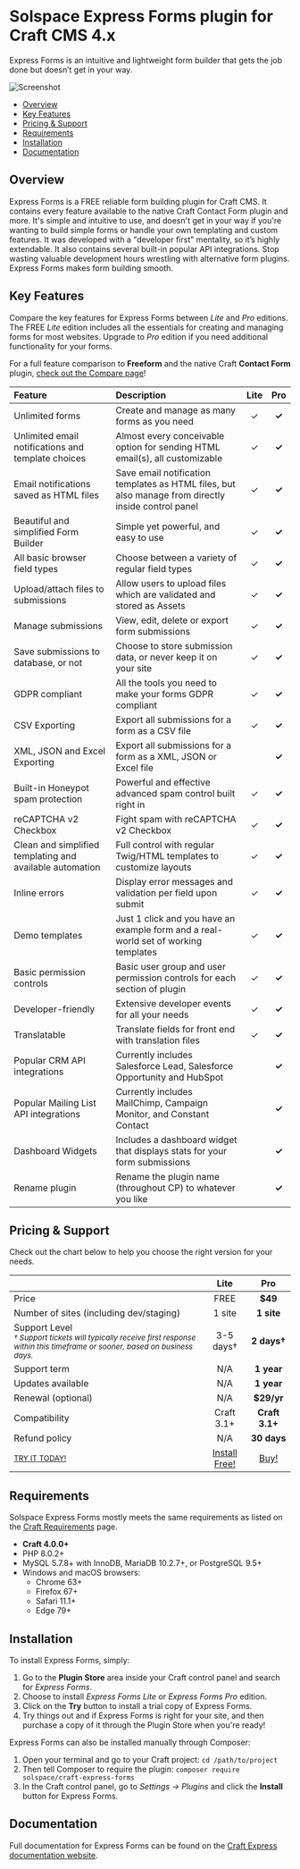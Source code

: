 # Solspace Express Forms plugin for Craft CMS 4.x

Express Forms is an intuitive and lightweight form builder that gets the job done but doesn’t get in your way.

![Screenshot](packages/plugin/src/icon.svg)

- [Overview](#overview)
- [Key Features](#key-features)
- [Pricing & Support](#pricing--support)
- [Requirements](#requirements)
- [Installation](#installation)
- [Documentation](#documentation)

## Overview

Express Forms is a FREE reliable form building plugin for Craft CMS. It contains every feature available to the native Craft Contact Form plugin and more. It's simple and intuitive to use, and doesn't get in your way if you're wanting to build simple forms or handle your own templating and custom features. It was developed with a "developer first" mentality, so it’s highly extendable. It also contains several built-in popular API integrations. Stop wasting valuable development hours wrestling with alternative form plugins. Express Forms makes form building smooth.

## Key Features

Compare the key features for Express Forms between _Lite_ and _Pro_ editions. The FREE _Lite_ edition includes all the essentials for creating and managing forms for most websites. Upgrade to _Pro_ edition if you need additional functionality for your forms.

For a full feature comparison to **Freeform** and the native Craft **Contact Form** plugin, [check out the Compare page](https://docs.solspace.com/craft/express-forms/v2/compare.html)!

| Feature                                                  | Description                                                                                         | **Lite** | **Pro** |
| :------------------------------------------------------- | :-------------------------------------------------------------------------------------------------- | :------: | :-----: |
| Unlimited forms                                          | Create and manage as many forms as you need                                                         |    ✓     |  **✓**  |
| Unlimited email notifications and template choices       | Almost every conceivable option for sending HTML email(s), all customizable                         |    ✓     |  **✓**  |
| Email notifications saved as HTML files                  | Save email notification templates as HTML files, but also manage from directly inside control panel |    ✓     |  **✓**  |
| Beautiful and simplified Form Builder                    | Simple yet powerful, and easy to use                                                                |    ✓     |  **✓**  |
| All basic browser field types                            | Choose between a variety of regular field types                                                     |    ✓     |  **✓**  |
| Upload/attach files to submissions                       | Allow users to upload files which are validated and stored as Assets                                |    ✓     |  **✓**  |
| Manage submissions                                       | View, edit, delete or export form submissions                                                       |    ✓     |  **✓**  |
| Save submissions to database, or not                     | Choose to store submission data, or never keep it on your site                                      |    ✓     |  **✓**  |
| GDPR compliant                                           | All the tools you need to make your forms GDPR compliant                                            |    ✓     |  **✓**  |
| CSV Exporting                                            | Export all submissions for a form as a CSV file                                                     |    ✓     |  **✓**  |
| XML, JSON and Excel Exporting                            | Export all submissions for a form as a XML, JSON or Excel file                                      |          |  **✓**  |
| Built-in Honeypot spam protection                        | Powerful and effective advanced spam control built right in                                         |    ✓     |  **✓**  |
| reCAPTCHA v2 Checkbox                                    | Fight spam with reCAPTCHA v2 Checkbox                                                               |    ✓     |  **✓**  |
| Clean and simplified templating and available automation | Full control with regular Twig/HTML templates to customize layouts                                  |    ✓     |  **✓**  |
| Inline errors                                            | Display error messages and validation per field upon submit                                         |    ✓     |  **✓**  |
| Demo templates                                           | Just 1 click and you have an example form and a real-world set of working templates                 |    ✓     |  **✓**  |
| Basic permission controls                                | Basic user group and user permission controls for each section of plugin                            |    ✓     |  **✓**  |
| Developer-friendly                                       | Extensive developer events for all your needs                                                       |    ✓     |  **✓**  |
| Translatable                                             | Translate fields for front end with translation files                                               |    ✓     |  **✓**  |
| Popular CRM API integrations                             | Currently includes Salesforce Lead, Salesforce Opportunity and HubSpot                              |          |  **✓**  |
| Popular Mailing List API integrations                    | Currently includes MailChimp, Campaign Monitor, and Constant Contact                                |          |  **✓**  |
| Dashboard Widgets                                        | Includes a dashboard widget that displays stats for your form submissions                           |          |  **✓**  |
| Rename plugin                                            | Rename the plugin name (throughout CP) to whatever you like                                         |          |  **✓**  |

## Pricing & Support

Check out the chart below to help you choose the right version for your needs.

|                                                                                                                                                             |                          **Lite**                           |                      **Pro**                       |
| :---------------------------------------------------------------------------------------------------------------------------------------------------------- | :---------------------------------------------------------: | :------------------------------------------------: |
| Price                                                                                                                                                       |                            FREE                             |                      **$49**                       |
| Number of sites (including dev/staging)                                                                                                                     |                           1 site                            |                     **1 site**                     |
| Support Level<br /><small><em>† Support tickets will typically receive first response within this timeframe or sooner, based on business days.</em></small> |                          3-5 days†                          |                    **2 days†**                     |
| Support term                                                                                                                                                |                             N/A                             |                     **1 year**                     |
| Updates available                                                                                                                                           |                             N/A                             |                     **1 year**                     |
| Renewal (optional)                                                                                                                                          |                             N/A                             |                     **$29/yr**                     |
| Compatibility                                                                                                                                               |                         Craft 3.1+                          |                   **Craft 3.1+**                   |
| Refund policy                                                                                                                                               |                             N/A                             |                    **30 days**                     |
| <small><a href="https://plugins.craftcms.com/express-forms">TRY IT TODAY!</a></small>                                                                       | [Install Free!](https://plugins.craftcms.com/express-forms) | [Buy!](https://plugins.craftcms.com/express-forms) |

## Requirements

Solspace Express Forms mostly meets the same requirements as listed on the [Craft Requirements](https://craftcms.com/docs/4.x/requirements.html) page.

- **Craft 4.0.0+**
- PHP 8.0.2+
- MySQL 5.7.8+ with InnoDB, MariaDB 10.2.7+, or PostgreSQL 9.5+
- Windows and macOS browsers:
	- Chrome 63+
	- Firefox 67+
	- Safari 11.1+
	- Edge 79+

## Installation

To install Express Forms, simply:

1. Go to the **Plugin Store** area inside your Craft control panel and search for _Express Forms_.
2. Choose to install _Express Forms Lite_ or _Express Forms Pro_ edition.
3. Click on the **Try** button to install a trial copy of Express Forms.
4. Try things out and if Express Forms is right for your site, and then purchase a copy of it through the Plugin Store when you're ready!

Express Forms can also be installed manually through Composer:

1. Open your terminal and go to your Craft project: `cd /path/to/project`
2. Then tell Composer to require the plugin: `composer require solspace/craft-express-forms`
3. In the Craft control panel, go to _Settings → Plugins_ and click the **Install** button for Express Forms.

## Documentation

Full documentation for Express Forms can be found on the [Craft Express documentation website](https://docs.solspace.com/craft/express-forms/v2/).
